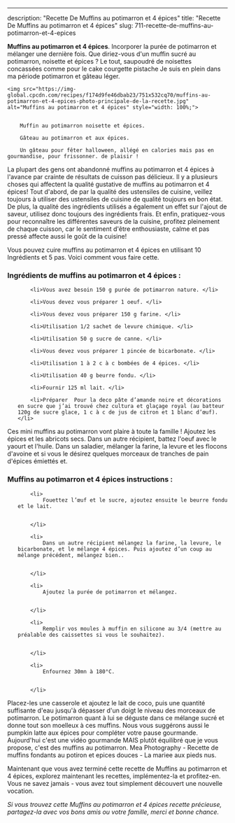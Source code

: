 ---
description: "Recette De Muffins au potimarron et 4 épices"
title: "Recette De Muffins au potimarron et 4 épices"
slug: 711-recette-de-muffins-au-potimarron-et-4-epices

<p>
	<strong>Muffins au potimarron et 4 épices</strong>. 
	Incorporer la purée de potimarron et mélanger une dernière fois. Que diriez-vous d&#39;un muffin sucré au potimarron, noisette et épices ? Le tout, saupoudré de noisettes concassées comme pour le cake courgette pistache Je suis en plein dans ma période potimarron et gâteau léger.
</p>
<p>
	
	<img src="https://img-global.cpcdn.com/recipes/f174d9fe46dbab23/751x532cq70/muffins-au-potimarron-et-4-epices-photo-principale-de-la-recette.jpg" alt="Muffins au potimarron et 4 épices" style="width: 100%;">
	
	
		Muffin au potimarron noisette et épices.
	
		Gâteau au potimarron et aux épices.
	
		Un gâteau pour fêter halloween, allégé en calories mais pas en gourmandise, pour frissonner. de plaisir !
	
</p>

La plupart des gens ont abandonné muffins au potimarron et 4 épices à l'avance par crainte de résultats de cuisson pas délicieux. Il y a plusieurs choses qui affectent la qualité gustative de muffins au potimarron et 4 épices! Tout d'abord, de par la qualité des ustensiles de cuisine, veillez toujours à utiliser des ustensiles de cuisine de qualité toujours en bon état. De plus, la qualité des ingrédients utilisés a également un effet sur l'ajout de saveur, utilisez donc toujours des ingrédients frais. Et enfin, pratiquez-vous pour reconnaître les différentes saveurs de la cuisine, profitez pleinement de chaque cuisson, car le sentiment d'être enthousiaste, calme et pas pressé affecte aussi le goût de la cuisine!

<!--inarticleads1-->

Vous pouvez cuire muffins au potimarron et 4 épices en utilisant 10 Ingrédients et 5 pas. Voici comment vous faire cette.

<h3>Ingrédients de muffins au potimarron et 4 épices :</h3>

<ol>
	
		<li>Vous avez besoin 150 g purée de potimarron nature. </li>
	
		<li>Vous devez vous préparer 1 oeuf. </li>
	
		<li>Vous devez vous préparer 150 g farine. </li>
	
		<li>Utilisation 1/2 sachet de levure chimique. </li>
	
		<li>Utilisation 50 g sucre de canne. </li>
	
		<li>Vous devez vous préparer 1 pincée de bicarbonate. </li>
	
		<li>Utilisation 1 à 2 c à c bombées de 4 épices. </li>
	
		<li>Utilisation 40 g beurre fondu. </li>
	
		<li>Fournir 125 ml lait. </li>
	
		<li>Préparer  Pour la deco pâte d’amande noire et décorations en sucre que j’ai trouvé chez cultura et glaçage royal (au batteur 120g de sucre glace, 1 c à c de jus de citron et 1 blanc d’œuf). </li>
	
</ol>

Ces mini muffins au potimarron vont plaire à toute la famille ! Ajoutez les épices et les abricots secs. Dans un autre récipient, battez l&#39;oeuf avec le yaourt et l&#39;huile. Dans un saladier, mélanger la farine, la levure et les flocons d&#39;avoine et si vous le désirez quelques morceaux de tranches de pain d&#39;épices émiettés et. 

<!--inarticleads2-->

<h3>Muffins au potimarron et 4 épices instructions :</h3>

<ol>
	
		<li>
			Fouettez l’œuf et le sucre, ajoutez ensuite le beurre fondu et le lait.
			
			
		</li>
	
		<li>
			Dans un autre récipient mélangez la farine, la levure, le bicarbonate, et le mélange 4 épices. Puis ajoutez d’un coup au mélange précédent, mélangez bien..
			
			
		</li>
	
		<li>
			Ajoutez la purée de potimarron et mélangez.
			
			
		</li>
	
		<li>
			Remplir vos moules à muffin en silicone au 3/4 (mettre au préalable des caissettes si vous le souhaitez).
			
			
		</li>
	
		<li>
			Enfournez 30mn à 180°C.
			
			
		</li>
	
</ol>

Placez-les une casserole et ajoutez le lait de coco, puis une quantité suffisante d&#39;eau jusqu&#39;à dépasser d&#39;un doigt le niveau des morceaux de potimarron. Le potimarron quant à lui se déguste dans ce mélange sucré et donne tout son moelleux à ces muffins. Nous vous suggérons aussi le pumpkin latte aux épices pour compléter votre pause gourmande. Aujourd&#39;hui c&#39;est une vidéo gourmande MAIS plutôt équilibré que je vous propose, c&#39;est des muffins au potimarron. Mea Photography - Recette de muffins fondants au potiron et epices douces - La mariee aux pieds nus. 

<!--inarticleads1-->

<p>
Maintenant que vous avez terminé cette recette de Muffins au potimarron et 4 épices, explorez maintenant les recettes, implémentez-la et profitez-en. Vous ne savez jamais - vous avez tout simplement découvert une nouvelle vocation.
</p>

<p>
<i>Si vous trouvez cette Muffins au potimarron et 4 épices recette précieuse, partagez-la avec vos bons amis ou votre famille, merci et bonne chance.</i>
</p>
